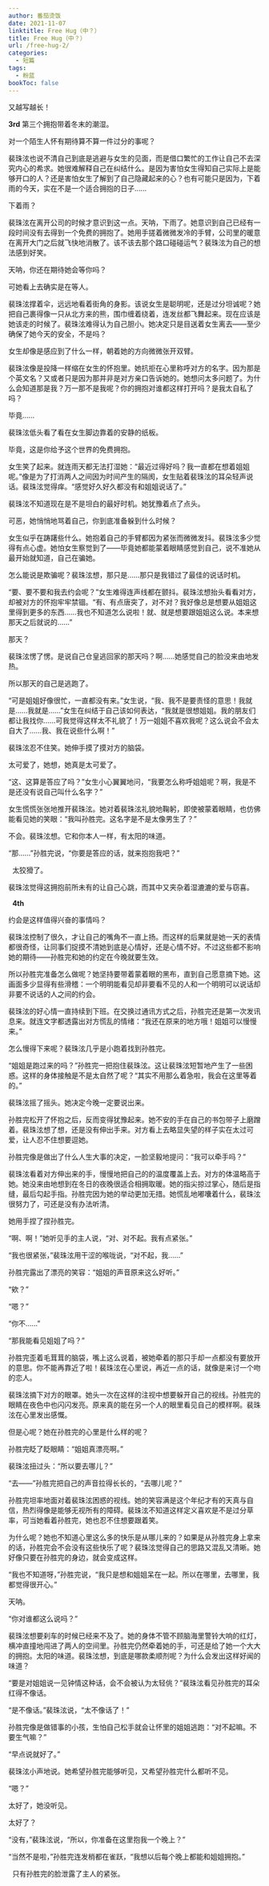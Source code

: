```yaml
---
author: 番茄烫饭
date: 2021-11-07
linktitle: Free Hug（中？）
title: Free Hug（中？）
url: /free-hug-2/
categories:
  - 短篇
tags:
  - 粉蓝
bookToc: false
---
```


又越写越长！

<!--more-->

**3rd**
第三个拥抱带着冬末的潮湿。
 


对一个陌生人怀有期待算不算一件过分的事呢？

裴珠泫也说不清自己到底是逃避与女生的见面，而是借口繁忙的工作让自己不去深究内心的希求。她很难解释自己在纠结什么。是因为害怕女生得知自己实际上是能够开口的人？还是害怕女生了解到了自己隐藏起来的心？也有可能只是因为，下着雨的今天，实在不是一个适合拥抱的日子……

下着雨？

裴珠泫在离开公司的时候才意识到这一点。天呐，下雨了。她意识到自己已经有一段时间没有去得到一个免费的拥抱了。她用手搓着微微发冷的手臂，公司里的暖意在离开大门之后就飞快地消散了。该不该去那个路口碰碰运气？裴珠泫为自己的想法感到好笑。

天呐，你还在期待她会等你吗？

可她看上去确实是在等人。

裴珠泫撑着伞，远远地看着街角的身影。该说女生是聪明呢，还是过分坦诚呢？她把自己裹得像一只从北方来的熊，围巾缠着绕着，连发丝都飞舞起来。现在应该是她该走的时候了。裴珠泫难得认为自己胆小。她决定只是目送着女生离去——至少确保了她今天的安全，不是吗？

女生却像是感应到了什么一样，朝着她的方向微微张开双臂。
 


裴珠泫像是投降一样缩在女生的怀抱里。她抗拒在心里称呼对方的名字。因为那是个英文名？又或者只是因为那并非是对方亲口告诉她的。她想问太多问题了。为什么会知道那是我？万一那不是我呢？你的拥抱对谁都这样打开吗？是我太自私了吗？

毕竟……

裴珠泫低头看了看在女生脚边靠着的安静的纸板。

毕竟，这是你给予这个世界的免费拥抱。

女生笑了起来。就连雨天都无法打湿她：“最近过得好吗？我一直都在想着姐姐呢。”像是为了打消两人之间因为时间产生的隔阂，女生贴着裴珠泫的耳朵轻声说话。裴珠泫觉得痒。“感觉好久好久都没有和姐姐说话了。”

裴珠泫不知道现在是不是坦白的最好时机。她犹豫着点了点头。

可恶，她悄悄地骂着自己，你到底准备躲到什么时候？

女生似乎在踌躇些什么。她抱着自己的手臂都因为紧张而微微发抖。裴珠泫多少觉得有点心虚。她怕女生察觉到了——毕竟她都能蒙着眼睛感觉到自己，说不准她从最开始就知道，自己在骗她。

怎么能说是欺骗呢？裴珠泫想，那只是……那只是我错过了最佳的说话时机。

“要、要不要和我去约会呢？”女生难得连声线都在颤抖。裴珠泫想抬头看看对方，却被对方的怀抱牢牢禁锢。“有、有点唐突了，对不对？我好像总是想要从姐姐这里得到更多的东西……我也不知道怎么说啦！就、就是想要跟姐姐这么说。本来想那天之后就说的……”

那天？

裴珠泫愣了愣。是说自己仓皇逃回家的那天吗？啊……她感觉自己的脸没来由地发热。

所以那天的自己是逃跑了。

“可是姐姐好像很忙，一直都没有来。”女生说，“我、我不是要责怪的意思！我就是……我就是……”女生在纠结于自己该如何表达，“我就是很想姐姐。我的朋友们都让我找你……可我觉得这样太不礼貌了！万一姐姐不喜欢我呢？这么说会不会太自大了……我、我在说些什么啊！”

裴珠泫忍不住笑。她伸手摸了摸对方的脑袋。

太可爱了，她想，她真是太可爱了。

“这、这算是答应了吗？”女生小心翼翼地问，“我要怎么称呼姐姐呢？啊，我是不是还没有说自己叫什么名字？”

女生慌慌张张地推开裴珠泫。她对着裴珠泫礼貌地鞠躬，即使被蒙着眼睛，也仿佛能看见她的笑眼：“我叫孙胜完。这名字是不是太像男生了？”

不会。裴珠泫想。它和你本人一样，有太阳的味道。

“那……”孙胜完说，“你要是答应的话，就来抱抱我吧？”


 
太狡猾了。

裴珠泫觉得这拥抱前所未有的让自己心跳，而其中又夹杂着湿漉漉的爱与窃喜。


 
**4th**

约会是这样值得兴奋的事情吗？
 


裴珠泫控制了很久，才让自己的嘴角不一直上扬。而这样的后果就是她一天的表情都很奇怪，让同事们捉摸不清她到底是心情好，还是心情不好。不过这些都不影响她的期待——孙胜完和她的约定在今晚就要生效。

所以孙胜完准备怎么做呢？她坚持要带着蒙着眼的黑布，直到自己愿意摘下她。这画面多少显得有些滑稽：一个明明能看见却非要看不见的人和一个明明可以说话却非要不说话的人之间的约会。

裴珠泫的好心情一直持续到下班。在交换过通讯方式之后，孙胜完还是第一次发讯息来。就连文字都透露出对方慌乱的情绪：“我还在原来的地方哦！姐姐可以慢慢来。”

怎么慢得下来呢？裴珠泫几乎是小跑着找到孙胜完。

“姐姐是跑过来的吗？”孙胜完一把抱住裴珠泫。这让裴珠泫短暂地产生了一些困惑。这样的身体接触是不是太自然了呢？“其实不用那么着急啦，我会在这里等着的。”

裴珠泫摇了摇头。她决定今晚一定要说出来。

孙胜完松开了怀抱之后，反而变得犹豫起来。她不安的手在自己的书包带子上磨蹭着。裴珠泫想了想，还是没有伸出手来。对方看上去略显失望的样子实在太过可爱，让人忍不住想要逗她。

孙胜完像是做出了什么人生大事的决定，一脸坚毅地提问：“我可以牵手吗？”

裴珠泫看着对方伸出来的手，慢慢地把自己的的温度覆盖上去。对方的体温略高于她。她没来由地想到在冬日的夜晚很适合相拥取暖。她的指尖掠过掌心，随后是指缝，最后勾起手指。孙胜完因为她的举动更加无措。她慌乱地嘟囔着什么，裴珠泫很努力了，可还是没有办法听清。

她用手捏了捏孙胜完。

“啊、啊！”她听见手的主人说，“对、对不起。我有点紧张。”
 


“我也很紧张，”裴珠泫用干涩的喉咙说，“对不起，我……”

孙胜完露出了漂亮的笑容：“姐姐的声音原来这么好听。”

“欸？”

“嗯？”

“你不……”

“那我能看见姐姐了吗？”

孙胜完歪着毛茸茸的脑袋，嘴上这么说着，被她牵着的那只手却一点都没有要放开的意思。你不能再靠近了啦！裴珠泫在心里说，再近一点的话，就像是来讨一个吻的恋人。

裴珠泫摘下对方的眼罩。她头一次在这样的注视中想要躲开自己的视线。孙胜完的眼睛在夜色中也闪闪发亮。原来真的能在另一个人的眼里看见自己的模样啊。裴珠泫在心里发出感慨。

但是心呢？她在孙胜完的心里是什么样的呢？

孙胜完眨了眨眼睛：“姐姐真漂亮啊。”

裴珠泫扭过头：“所以要去哪儿？”

“去——”孙胜完把自己的声音拉得长长的，“去哪儿呢？”

孙胜完坦率地面对着裴珠泫困惑的视线。她的笑容满是这个年纪才有的天真与自信，热烈得像是能够无视所有的障碍。裴珠泫不知道这样定义喜欢是不是过分草率，可当她看着孙胜完，她也忍不住想要跟着笑。

为什么呢？她也不知道心里这么多的快乐是从哪儿来的？如果是从孙胜完身上拿来的话，孙胜完会不会没有这些快乐了呢？裴珠泫觉得自己的思路又混乱又清晰。她好像只要在孙胜完的身边，就会变成这样。

“我也不知道呀，”孙胜完说，“我只是想和姐姐呆在一起。所以在哪里，去哪里，我都觉得很开心。”

天呐。

“你对谁都这么说吗？”

裴珠泫想要刹车的时候已经来不及了。她的身体不管不顾脑海里警铃大响的红灯，横冲直撞地闯进了两人的空间里。孙胜完仍然牵着她的手，可还是给了她一个大大的拥抱。太阳的味道。裴珠泫想，到底是哪款柔顺剂呢？为什么会发出这样好闻的味道？

“要是对姐姐说一见钟情这种话，会不会被认为太轻佻？”裴珠泫看见孙胜完的耳朵红得不像话。

“是不像话。”裴珠泫说，“太不像话了！”

孙胜完像是做错事的小孩，生怕自己松手就会让怀里的姐姐逃跑：“对不起嘛。不要生气嘛？”

“早点说就好了。”

裴珠泫小声地说。她希望孙胜完能够听见，又希望孙胜完什么都听不见。

“嗯？”

太好了，她没听见。

太好了？

“没有，”裴珠泫说，“所以，你准备在这里抱我一个晚上？”

“当然不是啦，”孙胜完连发梢都在雀跃，“我想以后每个晚上都能和姐姐拥抱。”


 
只有孙胜完的脸泄露了主人的紧张。
